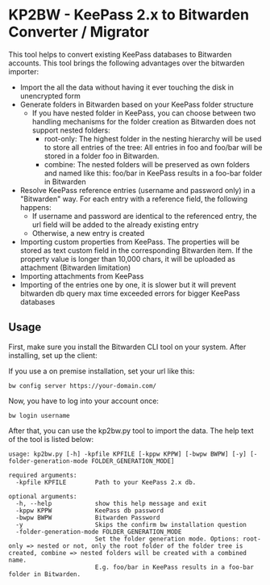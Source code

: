 # KP2BW - KeePass 2.x to Bitwarden Converter / Migrator

This tool helps to convert existing KeePass databases to Bitwarden accounts. This tool brings the following advantages over the bitwarden importer:

* Import the all the data without having it ever touching the disk in unencrypted form
* Generate folders in Bitwarden based on your KeePass folder structure
  * If you have nested folder in KeePass, you can choose between two handling mechanisms for the folder creation as Bitwarden does not support nested folders:
    * root-only: The highest folder in the nesting hierarchy will be used to store all entries of the tree: All entries in foo and foo/bar will be stored in a folder foo in Bitwarden.
    * combine: The nested folders will be preserved as own folders and named like this: foo/bar in KeePass results in a foo-bar folder in Bitwarden
* Resolve KeePass reference entries (username and password only) in a "Bitwarden" way. For each entry with a reference field, the following happens:
  * If username and password are identical to the referenced entry, the url field will be added to the already existing entry
  * Otherwise, a new entry is created
* Importing custom properties from KeePass. The properties will be stored as text custom field in the corresponding Bitwarden item. If the property value is longer than 10,000 chars, it will be uploaded as attachment (Bitwarden limitation)
* Importing attachments from KeePass
* Importing of the entries one by one, it is slower but it will prevent bitwarden db query max time exceeded errors for bigger KeePass databases

## Usage
First, make sure you install the Bitwarden CLI tool on your system. After installing, set up the client:

If you use a on premise installation, set your url like this:
```
bw config server https://your-domain.com/
```

Now, you have to log into your account once:
```
bw login username
```

After that, you can use the kp2bw.py tool to import the data. The help text of the tool is listed below:
```
usage: kp2bw.py [-h] -kpfile KPFILE [-kppw KPPW] [-bwpw BWPW] [-y] [-folder-generation-mode FOLDER_GENERATION_MODE]

required arguments:
  -kpfile KPFILE        Path to your KeePass 2.x db.

optional arguments:
  -h, --help            show this help message and exit
  -kppw KPPW            KeePass db password
  -bwpw BWPW            Bitwarden Password
  -y                    Skips the confirm bw installation question
  -folder-generation-mode FOLDER_GENERATION_MODE
                        Set the folder generation mode. Options: root-only => nested or not, only the root folder of the folder tree is created, combine => nested folders will be created with a combined name.
                        E.g. foo/bar in KeePass results in a foo-bar folder in Bitwarden.
```
